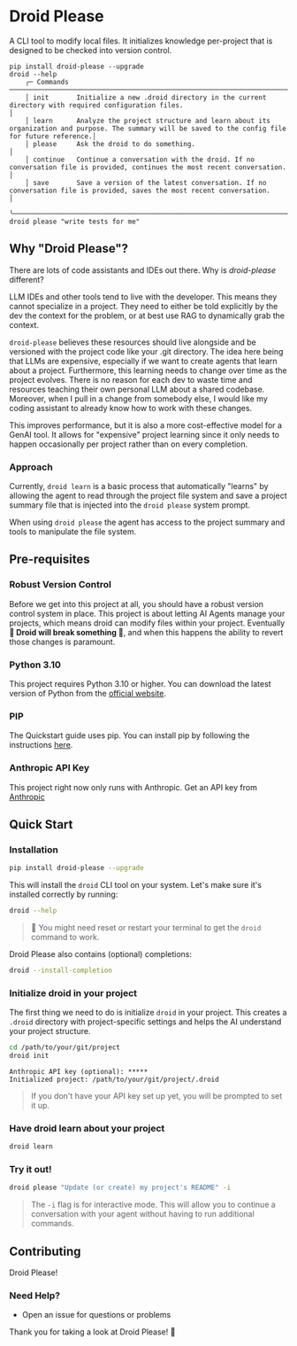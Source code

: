 # Droid Please

A CLI tool to modify local files. It initializes knowledge per-project that is designed to be checked into version control.

```
pip install droid-please --upgrade
droid --help
    ╭─ Commands ───────────────────────────────────────────────────────────────────────────────────────────────────────────────────────────────────────────────╮
    │ init       Initialize a new .droid directory in the current directory with required configuration files.                                                 │
    │ learn      Analyze the project structure and learn about its organization and purpose. The summary will be saved to the config file for future reference.│
    │ please     Ask the droid to do something.                                                                                                                │
    │ continue   Continue a conversation with the droid. If no conversation file is provided, continues the most recent conversation.                          │
    │ save       Save a version of the latest conversation. If no conversation file is provided, saves the most recent conversation.                           │
    ╰──────────────────────────────────────────────────────────────────────────────────────────────────────────────────────────────────────────────────────────╯
droid please "write tests for me"
```


## Why "Droid Please"?

There are lots of code assistants and IDEs out there. Why is _droid-please_ different?

LLM IDEs and other tools tend to live with the developer. This means they cannot specialize in a project. They need to
either be told explicitly by the dev the context for the problem, or at best use RAG to dynamically grab the context.

`droid-please` believes these resources should live alongside and be versioned with the project code like your .git
directory. The idea here being that LLMs are expensive, especially if we want to create agents that learn about a
project. Furthermore, this learning needs to change over time as the project evolves. There is no reason for each dev to
waste time and resources teaching their own personal LLM about a shared codebase. Moreover, when I pull in a change from somebody else, I
would like my coding assistant to already know how to work with these changes.

This improves performance, but it is also a more cost-effective model for a GenAI tool. It allows for
"expensive" project learning since it only needs to happen occasionally per project rather than on every completion.

### Approach
Currently, `droid learn` is a basic process that automatically "learns" by allowing the agent to read through the project file system
and save a project summary file that is injected into the `droid please` system prompt.

When using `droid please` the agent has access to the project summary and tools to manipulate the file system.

## Pre-requisites
### Robust Version Control
Before we get into this project at all, you should have a robust version control system in place. This project is about
letting AI Agents manage your projects, which means droid can modify files within your project. Eventually **🚨 Droid
will break something 🚨**, and when this happens the ability to revert those changes is paramount.

### Python 3.10
This project requires Python 3.10 or higher. You can download the latest version of Python from the [official website](https://www.python.org/downloads/).

### PIP
The Quickstart guide uses pip. You can install pip by following the instructions [here](https://pip.pypa.io/en/stable/installation/).

### Anthropic API Key
This project right now only runs with Anthropic. Get an API key from [Anthropic](https://www.anthropic.com/)

## Quick Start

### Installation
```bash
pip install droid-please --upgrade
```
This will install the `droid` CLI tool on your system. Let's make sure it's installed correctly by running:
```bash
droid --help
```
> 🚨 You might need reset or restart your terminal to get the `droid` command to work.

Droid Please also contains (optional) completions:
```bash
droid --install-completion
```

### Initialize droid in your project
The first thing we need to do is initialize `droid` in your project. This creates a `.droid` directory with project-specific settings and helps the AI understand your project structure.
```bash
cd /path/to/your/git/project
droid init
```
```
Anthropic API key (optional): *****
Initialized project: /path/to/your/git/project/.droid
```
> If you don't have your API key set up yet, you will be prompted to set it up.

### Have droid learn about your project
```bash
droid learn
```

### Try it out!
```bash
droid please "Update (or create) my project's README" -i
```
> The `-i` flag is for interactive mode. This will allow you to continue a conversation with your agent without having to run additional commands.


## Contributing

Droid Please!

### Need Help?

- Open an issue for questions or problems

Thank you for taking a look at Droid Please! 🚀